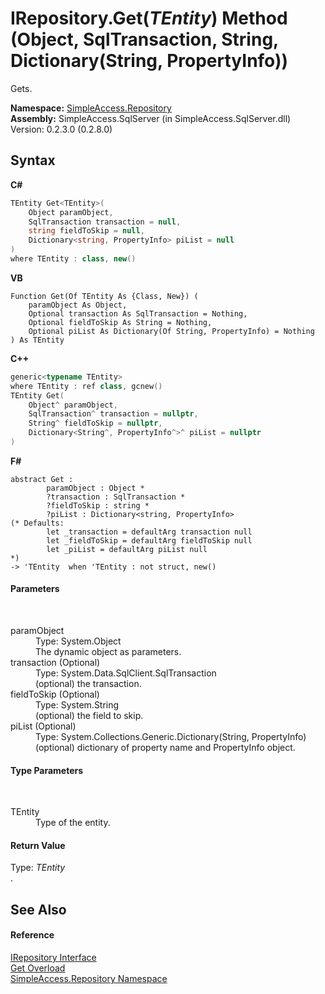# IRepository.Get(*TEntity*) Method (Object, SqlTransaction, String, Dictionary(String, PropertyInfo))
 

Gets.

**Namespace:**&nbsp;<a href="41571b4f-ca9a-e902-c5ef-a7c14c631bb2">SimpleAccess.Repository</a><br />**Assembly:**&nbsp;SimpleAccess.SqlServer (in SimpleAccess.SqlServer.dll) Version: 0.2.3.0 (0.2.8.0)

## Syntax

**C#**<br />
``` C#
TEntity Get<TEntity>(
	Object paramObject,
	SqlTransaction transaction = null,
	string fieldToSkip = null,
	Dictionary<string, PropertyInfo> piList = null
)
where TEntity : class, new()

```

**VB**<br />
``` VB
Function Get(Of TEntity As {Class, New}) ( 
	paramObject As Object,
	Optional transaction As SqlTransaction = Nothing,
	Optional fieldToSkip As String = Nothing,
	Optional piList As Dictionary(Of String, PropertyInfo) = Nothing
) As TEntity
```

**C++**<br />
``` C++
generic<typename TEntity>
where TEntity : ref class, gcnew()
TEntity Get(
	Object^ paramObject, 
	SqlTransaction^ transaction = nullptr, 
	String^ fieldToSkip = nullptr, 
	Dictionary<String^, PropertyInfo^>^ piList = nullptr
)
```

**F#**<br />
``` F#
abstract Get : 
        paramObject : Object * 
        ?transaction : SqlTransaction * 
        ?fieldToSkip : string * 
        ?piList : Dictionary<string, PropertyInfo> 
(* Defaults:
        let _transaction = defaultArg transaction null
        let _fieldToSkip = defaultArg fieldToSkip null
        let _piList = defaultArg piList null
*)
-> 'TEntity  when 'TEntity : not struct, new()

```


#### Parameters
&nbsp;<dl><dt>paramObject</dt><dd>Type: System.Object<br />The dynamic object as parameters.</dd><dt>transaction (Optional)</dt><dd>Type: System.Data.SqlClient.SqlTransaction<br />(optional) the transaction.</dd><dt>fieldToSkip (Optional)</dt><dd>Type: System.String<br />(optional) the field to skip.</dd><dt>piList (Optional)</dt><dd>Type: System.Collections.Generic.Dictionary(String, PropertyInfo)<br />(optional) dictionary of property name and PropertyInfo object.</dd></dl>

#### Type Parameters
&nbsp;<dl><dt>TEntity</dt><dd>Type of the entity.</dd></dl>

#### Return Value
Type: *TEntity*<br />.

## See Also


#### Reference
<a href="fd07fd9c-c261-ae68-1133-7b203b4c101f">IRepository Interface</a><br /><a href="f662de9c-8281-fcd5-9969-b0183722fcae">Get Overload</a><br /><a href="41571b4f-ca9a-e902-c5ef-a7c14c631bb2">SimpleAccess.Repository Namespace</a><br />